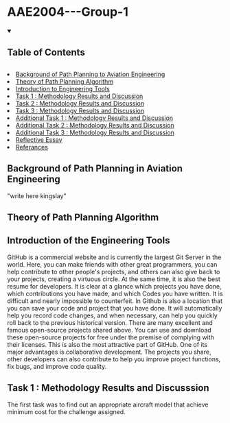 # AAE2004---Group-1


<!-- Table of Contents-->
<details open="open">
  <summary><h2 style="display: inline_block">Table of Contents<h2></summary>
        <li><a href="#Background-of-Path-Planning-in-Aviation-Engineering">Background of Path Planning to Aviation Engineering</a></li>
        <li><a href="#Theory-of-Path-Planning-Algorithm">Theory of Path Planning Algorithm</a></li>
        <li><a href="#Introduction-of-the-Engineering-Tools">Introduction to Engineering Tools</a></li>
        <li><a href="#Task-1--Methodology-Results-and-Discussion">Task 1 : Methodology Results and Discussion</a></li>
        <li><a href="#Task-2:Methodology-Results-and-Discussion">Task 2 : Methodology Results and Discussion</a></li>
        <li><a href="#Task-3:Methodology-Results-and-Discussion">Task 3 : Methodology Results and Discussion</a></li>
        <li><a href="#Additional-Task-1:Methodology-Results-and-Discussion">Additional Task 1 : Methodology Results and Discussion</a></li>
        <li><a href="#Additional-Task-2-:-Methodology-Results-and-Discussion">Additional Task 2 : Methodology Results and Discussion</a></li>
        <li><a href="#Additional-Task-3-:-Methodology-Results-and-Discussion">Additional Task 3 : Methodology Results and Discussion</a></li>
        <li><a href="#Reflective-Essay">Reflective Essay</a></li>
        <li><a href="#Referances">Referances</a></li>
   </ol> 
</details>


<!--ABOUT THE PROJECT-->
## Background of Path Planning in Aviation Engineering
  "write here kingslay"

## Theory of Path Planning Algorithm
  
  
## Introduction of the Engineering Tools
  GitHub is a commercial website and is currently the largest Git Server in the world. Here, you can make friends with other great programmers, you can help contribute   to other people's projects, and others can also give back to your projects, creating a virtuous circle. At the same time, it is also the best resume for developers.   It is clear at a glance which projects you have done, which contributions you have made, and which Codes you have written. It is difficult and nearly impossible to     counterfeit. In Github is also a location that you can save your code and project that you have done. It will automatically help you record code changes, and when     necessary, can help you quickly roll back to the previous historical version. There are many excellent and famous open-source projects shared above. You can use and   download these open-source projects for free under the premise of complying with their licenses. This is also the most attractive part of GitHub. One of its major     advantages is collaborative development. The projects you share, other developers can also contribute to help you improve project functions, fix bugs, and             improve code quality.

  
## Task 1 : Methodology Results and Discusssion
  The first task was to find out an appropriate aircraft model that achieve minimum cost for the challenge assigned.
